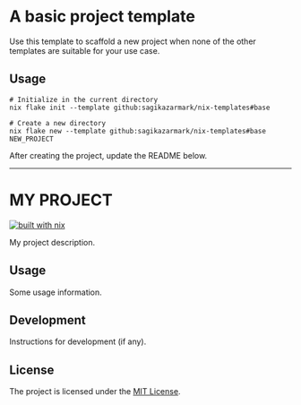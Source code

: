 # A basic project template

Use this template to scaffold a new project when none of the other templates are suitable for your use case.


## Usage

```shell
# Initialize in the current directory
nix flake init --template github:sagikazarmark/nix-templates#base

# Create a new directory
nix flake new --template github:sagikazarmark/nix-templates#base NEW_PROJECT
```

After creating the project, update the README below.

---
# MY PROJECT

[![built with nix](https://builtwithnix.org/badge.svg)](https://builtwithnix.org)

My project description.


## Usage

Some usage information.


## Development

Instructions for development (if any).


## License

The project is licensed under the [MIT License](LICENSE).
